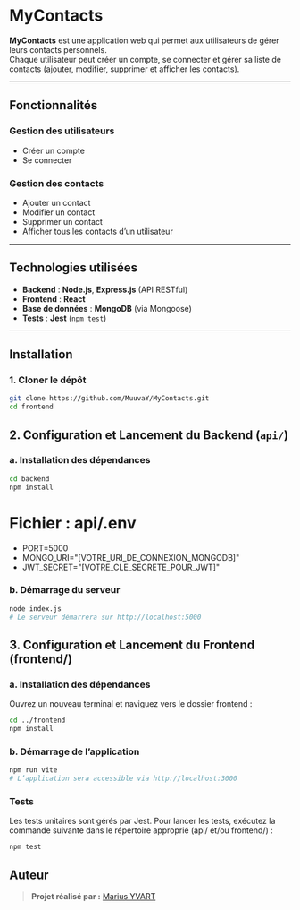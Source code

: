 # MyContacts

**MyContacts** est une application web qui permet aux utilisateurs de gérer leurs contacts personnels.  
Chaque utilisateur peut créer un compte, se connecter et gérer sa liste de contacts (ajouter, modifier, supprimer et afficher les contacts).

---

## Fonctionnalités

### Gestion des utilisateurs
- Créer un compte  
- Se connecter  

### Gestion des contacts
- Ajouter un contact  
- Modifier un contact  
- Supprimer un contact  
- Afficher tous les contacts d’un utilisateur  

---

## Technologies utilisées

- **Backend** : **Node.js**, **Express.js** (API RESTful)
- **Frontend** : **React**
- **Base de données** : **MongoDB** (via Mongoose)
- **Tests** : **Jest** (`npm test`)

---

## Installation

### 1. Cloner le dépôt

```bash
git clone https://github.com/MuuvaY/MyContacts.git
cd frontend

```

## 2. Configuration et Lancement du Backend (`api/`)

### a. Installation des dépendances

```bash
cd backend
npm install

```
# Fichier : api/.env
- PORT=5000
- MONGO_URI="[VOTRE_URI_DE_CONNEXION_MONGODB]"
- JWT_SECRET="[VOTRE_CLE_SECRETE_POUR_JWT]"

### b. Démarrage du serveur

```bash
node index.js
# Le serveur démarrera sur http://localhost:5000
```

## 3. Configuration et Lancement du Frontend (frontend/)
### a. Installation des dépendances

Ouvrez un nouveau terminal et naviguez vers le dossier frontend :
```bash
cd ../frontend
npm install
```

### b. Démarrage de l’application
```bash
npm run vite
# L’application sera accessible via http://localhost:3000
````

### Tests

Les tests unitaires sont gérés par Jest.
Pour lancer les tests, exécutez la commande suivante dans le répertoire approprié (api/ et/ou frontend/) :
```bash
npm test
```

## Auteur
> **Projet réalisé par :** [Marius YVART](https://github.com/MuvvaY)

